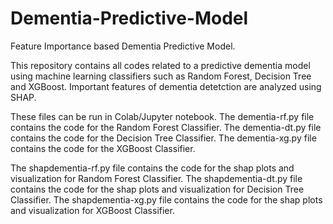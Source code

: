 # Dementia-Predictive-Model
Feature Importance based Dementia Predictive Model.

This repository contains all codes related to a predictive dementia model using machine learning classifiers such as Random Forest, Decision Tree and XGBoost.
Important features of dementia detetction are analyzed using SHAP.

These files can be run in Colab/Jupyter notebook.
The dementia-rf.py file contains the code for the Random Forest Classifier.
The dementia-dt.py file contains the code for the Decision Tree Classifier.
The dementia-xg.py file contains the code for the XGBoost Classifier.

The shapdementia-rf.py file contains the code for the shap plots and visualization for Random Forest Classifier.
The shapdementia-dt.py file contains the code for the shap plots and visualization for Decision Tree Classifier.
The shapdementia-xg.py file contains the code for the shap plots and visualization for XGBoost Classifier.
